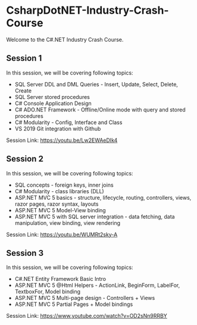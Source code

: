 # CsharpDotNET-Industry-Crash-Course

Welcome to the C#.NET Industry Crash Course.

## Session 1

In this session, we will be covering following topics:
- SQL Server DDL and DML Queries - Insert, Update, Select, Delete, Create
- SQL Server stored procedures
- C# Console Application Design
- C# ADO.NET Framework - Offline/Online mode with query and stored procedures
- C# Modularity - Config, Interface and Class
- VS 2019 Git integration with Github

Session Link:
https://youtu.be/Lw2EWAeDIk4

## Session 2

In this session, we will be covering following topics:
- SQL concepts - foreign keys, inner joins
- C# Modularity - class libraries (DLL)
- ASP.NET MVC 5 basics - structure, lifecycle, routing, controllers, views, razor pages, razor syntax, layouts
- ASP.NET MVC 5 Model-View binding
- ASP.NET MVC 5 with SQL server integration - data fetching, data manipulation, view binding, view rendering

Session Link:
https://youtu.be/WUMRt2sky-A

## Session 3

In this session, we will be covering following topics:
- C#.NET Entity Framework Basic Intro
- ASP.NET MVC 5 @Html Helpers - ActionLink, BeginForm, LabelFor, TextboxFor, Model binding
- ASP.NET MVC 5 Multi-page design - Controllers + Views
- ASP.NET MVC 5 Partial Pages + Model bindings

Session Link:
https://www.youtube.com/watch?v=OD2sNn9RRBY



